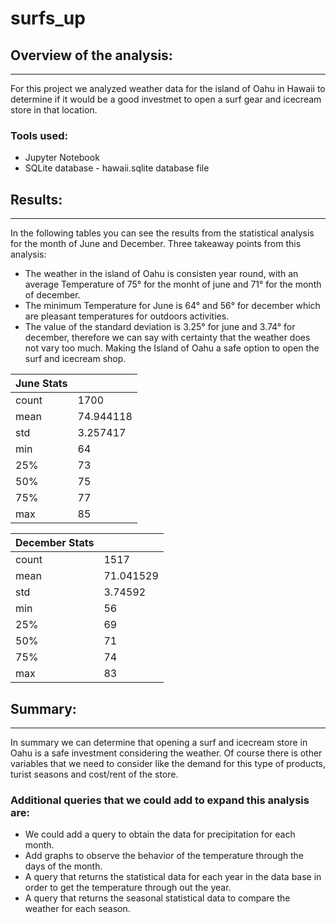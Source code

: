 # surfs_up

## Overview of the analysis:
------
For this project we analyzed weather data for the island of Oahu in Hawaii to determine if it would be a good investmet to open a surf gear and icecream store in that location. 

### Tools used:

* Jupyter Notebook
* SQLite database - hawaii.sqlite database file

## Results:
------
In the following tables you can see the results from the statistical analysis for the month of June and December. 
Three takeaway points from this analysis:

* The weather in the island of Oahu is consisten year round, with an average Temperature of 75° for the monht of june and 71° for the month of december. 
* The minimum Temperature for June is 64° and 56° for december which are pleasant temperatures for outdoors activities.  
* The value of the standard deviation is 3.25° for june and 3.74° for december, therefore we can say with certainty that the weather does not vary too much. Making the Island of Oahu a safe option to open the surf and icecream shop. 

| June Stats      |           |
|-----------------|-----------|
| count           | 1700      |
| mean            | 74.944118 |
| std             | 3.257417  |
| min             | 64        |
| 25%             | 73        |
| 50%             | 75        |
| 75%             | 77        |
| max             | 85        |

| December Stats |           |
|----------------|-----------|
| count          | 1517      |
| mean           | 71.041529 |
| std            | 3.74592   |
| min            | 56        |
| 25%            | 69        |
| 50%            | 71        |
| 75%            | 74        |
| max            | 83        |

## Summary:
------
In summary we can determine that opening a surf and icecream store in Oahu is a safe investment considering the weather. Of course there is other variables that we need to consider like the demand for this type of products, turist seasons and cost/rent of the store.  
 
### Additional queries that we could add to expand this analysis are:

* We could add a query to obtain the data for precipitation for each month.
* Add graphs to observe the behavior of the temperature through the days of the month. 
* A query that returns the statistical data for each year in the data base in order to get the temperature through out the year.
* A query that returns the seasonal statistical data to compare the weather for each season. 
